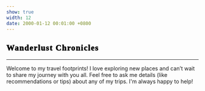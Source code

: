 ```yaml
---
show: true
width: 12
date: 2000-01-12 00:01:00 +0800
---
```


<div class="p-4">
    <h2 style="font-family: 'Satisfy', cursive; font-weight: 1000; letter-spacing: 0.08em; color:rgb(0, 0, 0);">Wanderlust Chronicles</h2>
    <hr />
    <p>
        Welcome to my travel footprints! I love exploring new places and can’t wait to share my journey with you all. Feel free to ask me details (like recommendations or tips) about any of my trips. I'm always happy to help!
    </p>
</div>